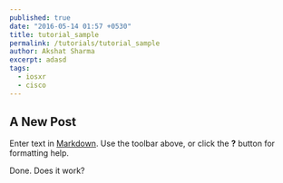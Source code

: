```yaml
---
published: true
date: "2016-05-14 01:57 +0530"
title: tutorial_sample
permalink: /tutorials/tutorial_sample
author: Akshat Sharma
excerpt: adasd
tags: 
  - iosxr
  - cisco
---
```

## A New Post

Enter text in [Markdown](http://daringfireball.net/projects/markdown/). Use the toolbar above, or click the **?** button for formatting help.

Done. Does it work?

